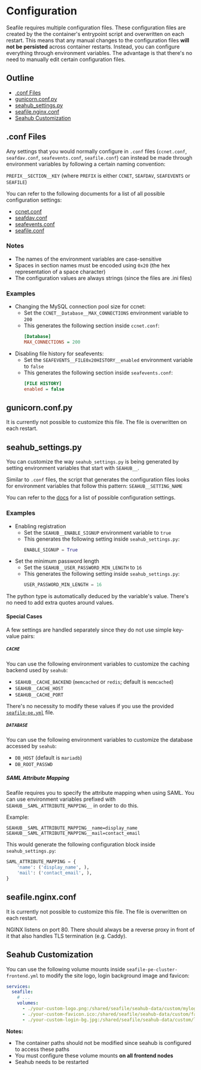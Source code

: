 # Configuration

Seafile requires multiple configuration files. These configuration files are created by the the container's entrypoint script and overwritten on each restart.
This means that any manual changes to the configuration files **will not be persisted** across container restarts.
Instead, you can configure everything through environment variables. The advantage is that there's no need to manually edit certain configuration files.

## Outline
- [.conf Files](#conf-files)
- [gunicorn.conf.py](#gunicornconfpy)
- [seahub_settings.py](#seahub_settingspy)
- [seafile.nginx.conf](#seafilenginxconf)
- [Seahub Customization](#seahub-customization)

## .conf Files

Any settings that you would normally configure in `.conf` files (`ccnet.conf`, `seafdav.conf`, `seafevents.conf`, `seafile.conf`) can instead be made
through environment variables by following a certain naming convention:

`PREFIX__SECTION__KEY` (where `PREFIX` is either `CCNET`, `SEAFDAV`, `SEAFEVENTS` or `SEAFILE`)

You can refer to the following documents for a list of all possible configuration settings:
- [ccnet.conf](https://manual.seafile.com/config/ccnet-conf/)
- [seafdav.conf](https://manual.seafile.com/extension/webdav/)
- [seafevents.conf](https://manual.seafile.com/config/seafevents-conf/)
- [seafile.conf](https://manual.seafile.com/config/seafile-conf/)

### Notes
- The names of the environment variables are case-sensitive
- Spaces in section names must be encoded using `0x20` (the hex representation of a space character)
- The configuration values are always strings (since the files are .ini files)

### Examples

- Changing the MySQL connection pool size for ccnet:
    - Set the `CCNET__Database__MAX_CONNECTIONS` environment variable to `200`
    - This generates the following section inside `ccnet.conf`:
      ```ini
      [Database]
      MAX_CONNECTIONS = 200
      ```
- Disabling file history for seafevents:
    - Set the `SEAFEVENTS__FILE0x20HISTORY__enabled` environment variable to `false`
    - This generates the following section inside `seafevents.conf`:
      ```ini
      [FILE HISTORY]
      enabled = false
      ```

## gunicorn.conf.py
It is currently not possible to customize this file. The file is overwritten on each restart.

## seahub_settings.py
You can customize the way `seahub_settings.py` is being generated by setting environment variables that start with `SEAHUB__`.

Similar to `.conf` files, the script that generates the configuration files looks for environment variables that follow this pattern: `SEAHUB__SETTING_NAME`

You can refer to the [docs](https://manual.seafile.com/config/seahub_settings_py/) for a list of possible configuration settings.

### Examples

- Enabling registration
    - Set the `SEAHUB__ENABLE_SIGNUP` environment variable to `true`
    - This generates the following setting inside `seahub_settings.py`:
      ```python
      ENABLE_SIGNUP = True
      ```
- Set the minimum password length
    - Set the `SEAHUB__USER_PASSWORD_MIN_LENGTH` to `16`
    - This generates the following setting inside `seahub_settings.py`:
      ```python
      USER_PASSWORD_MIN_LENGTH = 16
      ```

The python type is automatically deduced by the variable's value. There's no need to add extra quotes around values.

#### Special Cases

A few settings are handled separately since they do not use simple key-value pairs:

##### `CACHE`
You can use the following environment variables to customize the caching backend used by `seahub`:
- `SEAHUB__CACHE_BACKEND` (`memcached` or `redis`; default is `memcached`)
- `SEAHUB__CACHE_HOST`
- `SEAHUB__CACHE_PORT`

There's no necessity to modify these values if you use the provided [`seafile-pe.yml`](./compose/seafile-pe.yml) file.

##### `DATABASE`
You can use the following environment variables to customize the database accessed by `seahub`:
- `DB_HOST` (default is `mariadb`)
- `DB_ROOT_PASSWD`

##### SAML Attribute Mapping

Seafile requires you to specify the attribute mapping when using SAML.
You can use environment variables prefixed with `SEAHUB__SAML_ATTRIBUTE_MAPPING__` in order to do this.

Example:

```
SEAHUB__SAML_ATTRIBUTE_MAPPING__name=display_name
SEAHUB__SAML_ATTRIBUTE_MAPPING__mail=contact_email
```

This would generate the following configuration block inside `seahub_settings.py`:

```python
SAML_ATTRIBUTE_MAPPING = {
    'name': ('display_name', ),
    'mail': ('contact_email', ),
}
```

## seafile.nginx.conf
It is currently not possible to customize this file. The file is overwritten on each restart.

NGINX listens on port 80. There should always be a reverse proxy in front of it that also handles TLS termination (e.g. Caddy).

## Seahub Customization
You can use the following volume mounts inside `seafile-pe-cluster-frontend.yml` to modify the site logo, login background image and favicon:

```yml
services:
  seafile:
    # ...
    volumes:
      - ./your-custom-logo.png:/shared/seafile/seahub-data/custom/mylogo.png:ro
      - ./your-custom-favicon.ico:/shared/seafile/seahub-data/custom/favicon.ico:ro
      - ./your-custom-login-bg.jpg:/shared/seafile/seahub-data/custom/login-bg.jpg:ro
```

**Notes:**
- The container paths should not be modified since seahub is configured to access these paths
- You must configure these volume mounts **on all frontend nodes**
- Seahub needs to be restarted
